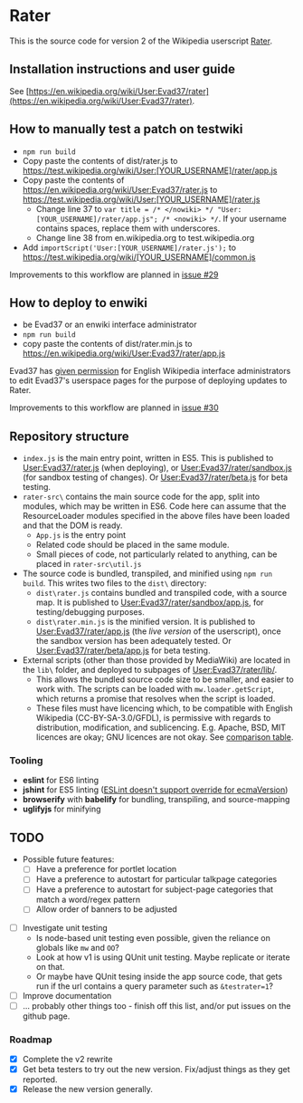 # Rater
This is the source code for version 2 of the Wikipedia userscript [Rater](https://en.wikipedia.org/wiki/User:Evad37/rater).

## Installation instructions and user guide
See [https://en.wikipedia.org/wiki/User:Evad37/rater](https://en.wikipedia.org/wiki/User:Evad37/rater).

## How to manually test a patch on testwiki
* `npm run build`
* Copy paste the contents of dist/rater.js to https://test.wikipedia.org/wiki/User:[YOUR_USERNAME]/rater/app.js
* Copy paste the contents of https://en.wikipedia.org/wiki/User:Evad37/rater.js to https://test.wikipedia.org/wiki/User:[YOUR_USERNAME]/rater.js
   * Change line 37 to `var title = /* </nowiki> */ "User:[YOUR_USERNAME]/rater/app.js"; /* <nowiki> */`. If your username contains spaces, replace them with underscores.
   * Change line 38 from en.wikipedia.org to test.wikipedia.org
* Add `importScript('User:[YOUR_USERNAME]/rater.js');` to https://test.wikipedia.org/wiki/[YOUR_USERNAME]/common.js

Improvements to this workflow are planned in [issue #29](https://github.com/wikimedia-gadgets/rater/issues/29)

## How to deploy to enwiki
* be Evad37 or an enwiki interface administrator
* `npm run build`
* copy paste the contents of dist/rater.min.js to https://en.wikipedia.org/wiki/User:Evad37/rater/app.js

Evad37 has [given permission](https://en.wikipedia.org/w/index.php?title=User_talk:Evad37&diff=prev&oldid=1311616009) for English Wikipedia interface administrators to edit Evad37's userspace pages for the purpose of deploying updates to Rater.

Improvements to this workflow are planned in [issue #30](https://github.com/wikimedia-gadgets/rater/issues/30)

## Repository structure
- `index.js` is the main entry point, written in ES5. This is published to [User:Evad37/rater.js](https://en.wikipedia.org/wiki/User:Evad37/rater.js) (when deploying), or  [User:Evad37/rater/sandbox.js](https://en.wikipedia.org/wiki/User:Evad37/rater/sandbox.js) (for sandbox testing of changes). Or [User:Evad37/rater/beta.js](https://en.wikipedia.org/wiki/User:Evad37/rater/beta.js) for beta testing.
- `rater-src\` contains the main source code for the app, split into modules, which may be written in ES6. Code here can assume that the ResourceLoader modules specified in the above files have been loaded and that the DOM is ready.
   - `App.js` is the entry point
   - Related code should be placed in the same module.
   - Small pieces of code, not particularly related to anything, can be placed in `rater-src\util.js`
- The source code is bundled, transpiled, and minified using `npm run build`. This writes two files to the `dist\` directory:
   - `dist\rater.js` contains bundled and transpiled code, with a source map. It is published to [User:Evad37/rater/sandbox/app.js](https://en.wikipedia.org/wiki/User:Evad37/rater/sandbox/app.js), for testing/debugging purposes.
   - `dist\rater.min.js` is the minified version.  It is published to [User:Evad37/rater/app.js](https://en.wikipedia.org/wiki/User:Evad37/rater/app.js)  (the *live version* of the userscript), once the sandbox version has been adequately tested. Or [User:Evad37/rater/beta/app.js](https://en.wikipedia.org/wiki/User:Evad37/rater/beta/app.js) for beta testing.
- External scripts (other than those provided by MediaWiki) are located in the `lib\` folder, and deployed to subpages of [User:Evad37/rater/lib/](https://en.wikipedia.org/wiki/Special:PrefixIndex?prefix=User%3AEvad37%2Frater%2Flib%2F).
   - This allows the bundled source code size to be smaller, and easier to work with. The scripts can be loaded with `mw.loader.getScript`, which returns a promise that resolves when the script is loaded.
   - These files must have licencing which, to be compatible with English Wikipedia (CC-BY-SA-3.0/GFDL), is permissive with regards to distribution, modification, and sublicencing. E.g. Apache, BSD, MIT licences are okay; GNU licences are not okay. See [comparison table](https://en.wikipedia.org/wiki/Comparison_of_free_and_open-source_software_licenses).

### Tooling
- **eslint** for ES6 linting
- **jshint** for ES5 linting ([ESLint doesn't support override for ecmaVersion](https://github.com/sindresorhus/eslint-config-xo/issues/16#issuecomment-190302577))
- **browserify** with **babelify** for bundling, transpiling, and source-mapping
- **uglifyjs** for minifying

## TODO
 - Possible future features:
    - [ ] Have a preference for portlet location
    - [ ] Have a preference to autostart for particular talkpage categories
    - [ ] Have a preference to autostart for subject-page categories that match a word/regex pattern
    - [ ] Allow order of banners to be adjusted
 - [ ] Investigate unit testing
    - Is node-based unit testing even possible, given the reliance on globals like `mw` and `OO`?
    - Look at how v1 is using QUnit unit testing. Maybe replicate or iterate on that.
    - Or maybe have QUnit tesing inside the app source code, that gets run if the url contains a query parameter such as `&testrater=1`?
- [ ] Improve documentation
- [ ] ... probably other things too - finish off this list, and/or put issues on the github page.

### Roadmap
- [X] Complete the v2 rewrite
- [X] Get beta testers to try out the new version. Fix/adjust things as they get reported.
- [X] Release the new version generally.